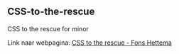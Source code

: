 ## CSS-to-the-rescue
CSS to the rescue for minor

Link naar webpagina: <a href="http://fons.alleenmedia.nl/css-to-the-rescue/">CSS to the rescue - Fons Hettema</a>
